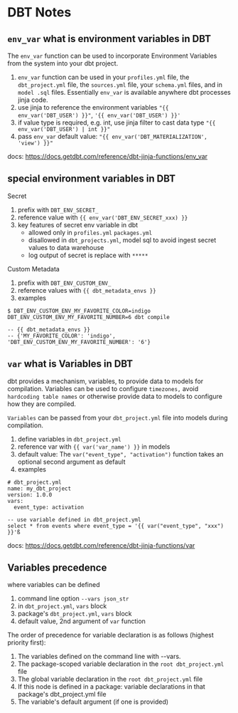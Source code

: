 # DBT Notes

## `env_var` what is environment variables in DBT

The `env_var` function can be used to incorporate Environment Variables from the system into your dbt project. 

1. `env_var` function can be used in your `profiles.yml` file, the `dbt_project.yml` file, the `sources.yml` file, your `schema.yml` files, and in `model .sql` files. Essentially `env_var` is available anywhere dbt processes jinja code.
2. use jinja to reference the environment variables `"{{ env_var('DBT_USER') }}"`, `'{{ env_var('DBT_USER') }}'`
3. if value type is required, e.g. int, use jinja filter to cast data type `"{{ env_var('DBT_USER') | int }}"`
4. pass `env_var` default value: `"{{ env_var('DBT_MATERIALIZATION', 'view') }}"`


docs: https://docs.getdbt.com/reference/dbt-jinja-functions/env_var

## special environment variables in DBT 

Secret 

1. prefix with `DBT_ENV_SECRET_`
2. reference value with `{{ env_var('DBT_ENV_SECRET_xxx) }}`
3. key features of secret env variable in dbt 
    - allowed only in `profiles.yml` `packages.yml`
    - disallowed in `dbt_projects.yml`, model sql to avoid ingest secret values to data warehouse
    - log output of secret is replace with `*****`


Custom Metadata

1. prefix with `DBT_ENV_CUSTOM_ENV_`
2. reference values with `{{ dbt_metadata_envs }}`
3. examples

```
$ DBT_ENV_CUSTOM_ENV_MY_FAVORITE_COLOR=indigo DBT_ENV_CUSTOM_ENV_MY_FAVORITE_NUMBER=6 dbt compile

-- {{ dbt_metadata_envs }}
-- {'MY_FAVORITE_COLOR': 'indigo', 'DBT_ENV_CUSTOM_ENV_MY_FAVORITE_NUMBER': '6'}
```


## `var` what is Variables in DBT

dbt provides a mechanism, variables, to provide data to models for compilation. 
Variables can be used to configure `timezones,` avoid `hardcoding table names` or otherwise provide data to models to configure how they are compiled.

`Variables` can be passed from your `dbt_project.yml` file into models during compilation.

1. define variables in `dbt_project.yml`
2. reference var with `{{ var('var_name') }}` in models 
3. default value: The `var("event_type", "activation")` function takes an optional second argument as default
4. examples 

```
# dbt_project.yml
name: my_dbt_project
version: 1.0.0
vars:
  event_type: activation

-- use variable defined in dbt_project.yml
select * from events where event_type = '{{ var("event_type", "xxx") }}'ß
```

docs: https://docs.getdbt.com/reference/dbt-jinja-functions/var


## Variables precedence 

where variables can be defined 

1. command line option `--vars json_str`
2. in `dbt_project.yml`, `vars` block 
3. package's `dbt_project.yml`, `vars` block
4. default value, 2nd argument of `var` function


The order of precedence for variable declaration is as follows (highest priority first):

1. The variables defined on the command line with --vars.
2. The package-scoped variable declaration in the `root dbt_project.yml` file
3. The global variable declaration in the `root dbt_project.yml` file
4. If this node is defined in a package: variable declarations in that package's dbt_project.yml file
5. The variable's default argument (if one is provided)



